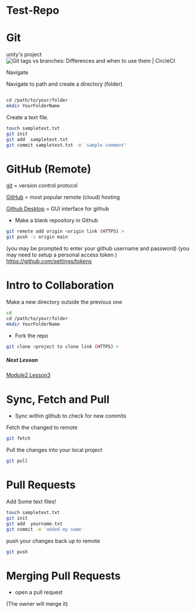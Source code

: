 # Test-Repo

# Git
unity's project
![Git tags vs branches: Differences and when to use them | CircleCI](https://images.ctfassets.net/il1yandlcjgk/6d6SSdiH86vrP0SwIUX5Qp/06f73d724a6cd3714197e68f380a2d22/git-tag-vs-branch.jpg)


Navigate

Navigate to path and create a directory (folder)
```bash

cd /path/to/your/folder
mkdir YourFolderName
```

Create a text file.
```bash
touch sampletext.txt
git init
git add  sampletext.txt
git commit sampletext.txt -m 'sample comment'
```




# GitHub (Remote)
[git](https://git-scm.com/) = version control protocol

[GitHub](https://github.com/) = most popular  remote (cloud) hosting 

[Github Desktop](https://desktop.github.com/) = GUI interface for github


- Make a blank repository in Github


```bash 
git remote add origin <origin link (HTTPS) >
git push -u origin main
```

(you may be prompted to enter your github username and password)
(you may need to setup a personal access token )
https://github.com/settings/tokens


# Intro to Collaboration

Make a new directory outside the previous one
```bash
cd
cd /path/to/your/folder
mkdir YourFolderName
```


 - Fork the repo
```bash 
git clone <project to clone link (HTTPS) >
```

##### Next Lesson
[Module2 Lesson3](Module2%20Lesson7.md)

# Sync, Fetch and Pull
- Sync within github to check for new commits

Fetch the changed to remote
```bash
git fetch
```

Pull the changes  into your local project
```bash
git pull
```


# Pull Requests
Add Some text files!

```bash
touch sampletext.txt
git init
git add  yourname.txt
git commit -m 'added my name'
```

push your changes back up to remote
```bash
git push
```
# Merging Pull Requests

- open a pull request 


(The owner will merge it)
